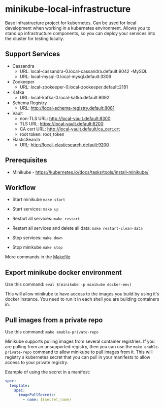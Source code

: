 # minikube-local-infrastructure

Base infrastructure project for kubernetes. Can be used for local development when 
working in a kubernetes environment. Allows you to stand up infrastructure components, 
so you can deploy your services into the cluster for testing locally.

## Support Services

- Cassandra 
    - URL: local-cassandra-0.local-cassandra.default:9042
-MySQL
    - URL: local-mysql-0.local-mysql.default:3306
- Zookeeper 
    - URL: local-zookeeper-0.local-zookeeper.default:2181
- Kafka 
    - URL: local-kafka-0.local-kafka.default:9092
- Schema Registry 
    - URL: http://local-schema-registry.default:8081
- Vault 
    - non-TLS URL: http://local-vault.default:8300
    - TLS URL: https://local-vault.default:8200
    - CA cert URL: http://local-vault.default/ca_cert.crt
    - root token: root_token
- ElasticSearch 
    - URL: http://local-elasticsearch.default:9200

## Prerequisites

- Minikube - https://kubernetes.io/docs/tasks/tools/install-minikube/

## Workflow

- Start minikube `make start`

- Start services: `make up`

- Restart all services: `make restart`

- Restart all services and delete all data: `make restart-clean-data`

- Stop services: `make down`

- Stop minikube `make stop`

More commands in the [Makefile](Makefile)

## Export minikube docker environment

Use this command: `eval $(minikube -p minikube docker-env)`

This will allow minikube to have access to the images you build by using it's docker instance.
You need to run it in each shell you are building containers in.

## Pull images from a private repo

Use this command: `make enable-private-repo`

Minikube supports pulling images from several container registries. If you are pulling from an 
unsupported registry, then you can use the `make enable-private-repo` command to allow minikube 
to pull images from it. This will registry a kubernetes secret that you can pull in your 
manifests to allow access to your private registry.

Example of using the secret in a manifest:
```yaml
spec:
  template:
    spec:
      imagePullSecrets:
        - name: ${secret_name}
```
